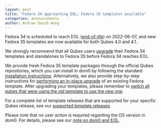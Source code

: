 ```yaml
---
layout: post
title: "Fedora 34 approaching EOL; Fedora 35 templates available"
categories: announcements
author: Andrew David Wong
---
```


Fedora 34 is scheduled to reach EOL ([end-of-life]) on 2022-06-07, and
new Fedora 35 templates are now available for both Qubes 4.0 and 4.1.

We strongly recommend that all Qubes users [upgrade] their Fedora 34
templates and standalones to Fedora 35 before Fedora 34 reaches EOL.

We provide fresh Fedora 35 template packages through the official Qubes
repositories, which you can install in dom0 by following the standard
[installation instructions]. Alternatively, we also provide step-by-step
instructions for [performing an in-place upgrade] of an existing Fedora
template. After upgrading your templates, please remember to [switch all
qubes that were using the old template to use the new one][switching].

For a complete list of template releases that are supported for your
specific Qubes release, see our [supported template releases].

Please note that no user action is required regarding the OS version in
dom0. For details, please see our [note on dom0 and EOL].


[end-of-life]: https://fedoraproject.org/wiki/End_of_life
[upgrade]: /doc/templates/fedora/#upgrading
[installation instructions]: /doc/templates/fedora/#installing
[performing an in-place upgrade]: /doc/templates/fedora/
[switching]: /doc/templates/#switching
[supported template releases]: /doc/supported-releases/#templates
[note on dom0 and EOL]: /doc/supported-releases/#note-on-dom0-and-eol
